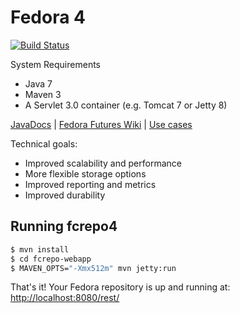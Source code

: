 # Fedora 4

[![Build Status](https://travis-ci.org/futures/fcrepo4.png?branch=master)](https://travis-ci.org/futures/fcrepo4)

System Requirements
* Java 7
* Maven 3
* A Servlet 3.0 container (e.g. Tomcat 7 or Jetty 8)


[JavaDocs](http://docs.fcrepo.org/) | 
[Fedora Futures Wiki](https://wiki.duraspace.org/display/FF/Fedora+Futures+Home) | 
[Use cases](https://wiki.duraspace.org/display/FF/Use+Cases)

Technical goals:
* Improved scalability and performance
* More flexible storage options
* Improved reporting and metrics
* Improved durability

## Running fcrepo4

```bash
$ mvn install
$ cd fcrepo-webapp
$ MAVEN_OPTS="-Xmx512m" mvn jetty:run
```

That's it! Your Fedora repository is up and running at: [http://localhost:8080/rest/](http://localhost:8080/rest/)

